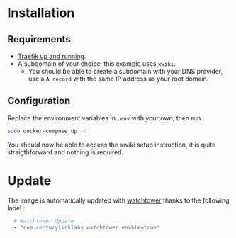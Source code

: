 # Installation

## Requirements

* [Traefik up and running](../traefik).
* A subdomain of your choice, this example uses `xwiki`.
  * You should be able to create a subdomain with your DNS provider, use a `A record` with the same IP address as your root domain.


## Configuration

Replace the environment variables in `.env` with your own, then run :

```bash
sudo docker-compose up -d
```

You should now be able to access the xwiki setup instruction, it is quite straigthforward and nothing is required. 

# Update

The image is automatically updated with [watchtower](../watchtower) thanks to the following label :

```yaml
  # Watchtower Update
  - "com.centurylinklabs.watchtower.enable=true"
```